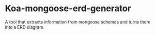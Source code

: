 Koa-mongoose-erd-generator
===============================

A tool that extracts  information from mongoose schemas and turns them into a ERD diagram.
